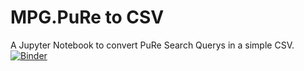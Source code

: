 # MPG.PuRe to CSV
A Jupyter Notebook to convert PuRe Search Querys in a simple CSV.  
[![Binder](https://mybinder.org/badge_logo.svg)](https://mybinder.org/v2/gh/LeimLarissa/PuRe-to-CSV/HEAD)
